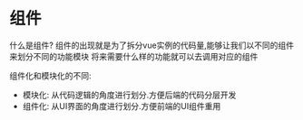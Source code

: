 # 组件

什么是组件?
组件的出现就是为了拆分vue实例的代码量,能够让我们以不同的组件来划分不同的功能模块
将来需要什么样的功能就可以去调用对应的组件

组件化和模块化的不同:

- 模块化: 从代码逻辑的角度进行划分.方便后端的代码分层开发
- 组件化: 从UI界面的角度进行划分.方便前端的UI组件重用
